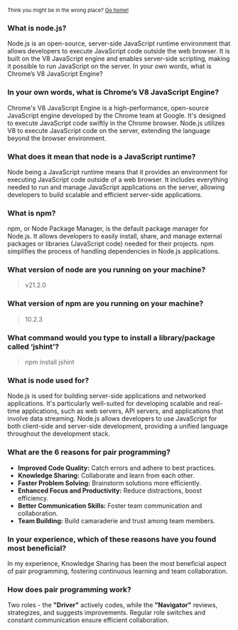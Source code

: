 <sub>Think you might be in the wrong place? [Go home!](../README.md)</sub>

### What is node.js?

Node.js is an open-source, server-side JavaScript runtime environment that allows developers to execute JavaScript code outside the web browser. It is built on the V8 JavaScript engine and enables server-side scripting, making it possible to run JavaScript on the server.
In your own words, what is Chrome’s V8 JavaScript Engine?

### In your own words, what is Chrome’s V8 JavaScript Engine?

Chrome's V8 JavaScript Engine is a high-performance, open-source JavaScript engine developed by the Chrome team at Google. It's designed to execute JavaScript code swiftly in the Chrome browser. Node.js utilizes V8 to execute JavaScript code on the server, extending the language beyond the browser environment.

### What does it mean that node is a JavaScript runtime?

Node being a JavaScript runtime means that it provides an environment for executing JavaScript code outside of a web browser. It includes everything needed to run and manage JavaScript applications on the server, allowing developers to build scalable and efficient server-side applications.

### What is npm?

npm, or Node Package Manager, is the default package manager for Node.js. It allows developers to easily install, share, and manage external packages or libraries (JavaScript code) needed for their projects. npm simplifies the process of handling dependencies in Node.js applications.

### What version of node are you running on your machine?

>v21.2.0

### What version of npm are you running on your machine?

>10.2.3

### What command would you type to install a library/package called ‘jshint’?

>npm install jshint

### What is node used for?

Node.js is used for building server-side applications and networked applications. It's particularly well-suited for developing scalable and real-time applications, such as web servers, API servers, and applications that involve data streaming. Node.js allows developers to use JavaScript for both client-side and server-side development, providing a unified language throughout the development stack.



### What are the 6 reasons for pair programming?

* __Improved Code Quality:__ Catch errors and adhere to best practices.
* __Knowledge Sharing:__ Collaborate and learn from each other.
* __Faster Problem Solving:__ Brainstorm solutions more efficiently.
* __Enhanced Focus and Productivity:__ Reduce distractions, boost efficiency.
* __Better Communication Skills:__ Foster team communication and collaboration.
* __Team Building:__ Build camaraderie and trust among team members.

### In your experience, which of these reasons have you found most beneficial?

In my experience, Knowledge Sharing has been the most beneficial aspect of pair programming, fostering continuous learning and team collaboration.
### How does pair programming work?

Two roles - the __"Driver"__ actively codes, while the __"Navigator"__ reviews, strategizes, and suggests improvements. Regular role switches and constant communication ensure efficient collaboration.

